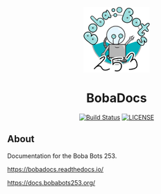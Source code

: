 <div align="center">

<img src="docs/assets/icons/logo.png" width="30%" alt="Boba Bot Logo">

# BobaDocs

[![Build Status][GHAction-image]][GHAction-link]
[![LICENSE][LICENSE-image]][LICENSE-link]

</div>

## About

Documentation for the Boba Bots 253.

https://bobadocs.readthedocs.io/

https://docs.bobabots253.org/

[GHAction-image]: https://github.com/bobabots253/bobadocs/workflows/CI/badge.svg?branch=master&event=push
[GHAction-link]: https://github.com/bobabots253/bobadocs/actions?query=event%3Apush+branch%3Amaster
[LICENSE-image]: https://img.shields.io/github/license/bobabots253/bobadocs
[LICENSE-link]: https://github.com/bobabots253/bobadocs/blob/master/LICENSE

